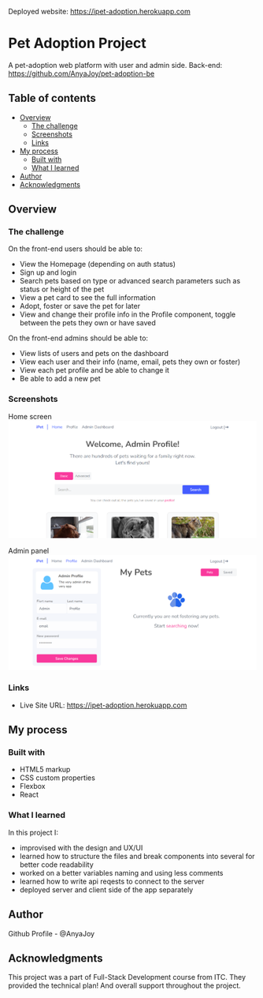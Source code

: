 Deployed website: https://ipet-adoption.herokuapp.com

# Pet Adoption Project

A pet-adoption web platform with user and admin side.
Back-end: https://github.com/AnyaJoy/pet-adoption-be

## Table of contents

- [Overview](#overview)
  - [The challenge](#the-challenge)
  - [Screenshots](#screenshots)
  - [Links](#links)
- [My process](#my-process)
  - [Built with](#built-with)
  - [What I learned](#what-i-learned)
- [Author](#author)
- [Acknowledgments](#acknowledgments)

## Overview

### The challenge

On the front-end users should be able to:

- View the Homepage (depending on auth status)
- Sign up and login
- Search pets based on type or advanced search parameters such as status or height of the pet
- View a pet card to see the full information
- Adopt, foster or save the pet for later
- View and change their profile info in the Profile component, toggle between the pets they own or have saved

On the front-end admins should be able to:

- View lists of users and pets on the dashboard
- View each user and their info (name, email, pets they own or foster)
- View each pet profile and be able to change it
- Be able to add a new pet

### Screenshots

Home screen
![](./screenshots/Screenshot_1.png)

Admin panel
![](./screenshots/Screenshot_2.png)

### Links

- Live Site URL: https://ipet-adoption.herokuapp.com

## My process

### Built with

- HTML5 markup
- CSS custom properties
- Flexbox
- React

### What I learned
In this project I:
- improvised with the design and UX/UI
- learned how to structure the files and break components into several for better code readability
- worked on a better variables naming and using less comments
- learned how to write api reqests to connect to the server
- deployed server and client side of the app separately

## Author

Github Profile - @AnyaJoy

## Acknowledgments

This project was a part of Full-Stack Development course from ITC. They provided the technical plan! And overall support throughout the project.

